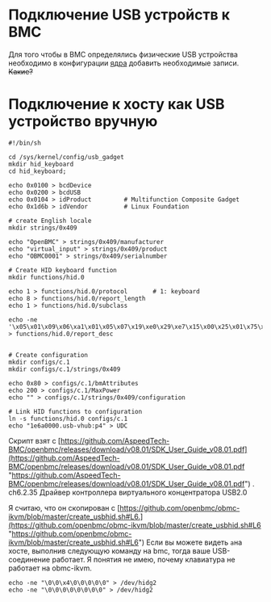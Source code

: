 # Подключение USB устройств к BMC
Для того чтобы в BMC определялись физические USB устройства необходимо в конфигурации [ядра](kernel) добавить необходимые записи. ~~Какие?~~
# Подключение к хосту как USB устройство вручную
```
#!/bin/sh

cd /sys/kernel/config/usb_gadget
mkdir hid_keyboard
cd hid_keyboard;

echo 0x0100 > bcdDevice
echo 0x0200 > bcdUSB
echo 0x0104 > idProduct         # Multifunction Composite Gadget
echo 0x1d6b > idVendor          # Linux Foundation

# create English locale
mkdir strings/0x409

echo "OpenBMC" > strings/0x409/manufacturer
echo "virtual_input" > strings/0x409/product
echo "OBMC0001" > strings/0x409/serialnumber

# Create HID keyboard function
mkdir functions/hid.0

echo 1 > functions/hid.0/protocol       # 1: keyboard
echo 8 > functions/hid.0/report_length
echo 1 > functions/hid.0/subclass

echo -ne '\x05\x01\x09\x06\xa1\x01\x05\x07\x19\xe0\x29\xe7\x15\x00\x25\x01\x75\x01\x95\x08\x81\x02\x95\x01\x75\x08\x81\x03\x95\x05\x75\x01\x05\x08\x19\x01\x29\x05\x91\x02\x95\x01\x75\x03\x91\x03\x95\x06\x75\x08\x15\x00\x25\x65\x05\x07\x19\x00\x29\x65\x81\x00\xc0' > functions/hid.0/report_desc


# Create configuration
mkdir configs/c.1
mkdir configs/c.1/strings/0x409

echo 0x80 > configs/c.1/bmAttributes
echo 200 > configs/c.1/MaxPower
echo "" > configs/c.1/strings/0x409/configuration

# Link HID functions to configuration
ln -s functions/hid.0 configs/c.1
echo "1e6a0000.usb-vhub:p4" > UDC
```
Скрипт взят с [https://github.com/AspeedTech-BMC/openbmc/releases/download/v08.01/SDK_User_Guide_v08.01.pdf](https://github.com/AspeedTech-BMC/openbmc/releases/download/v08.01/SDK_User_Guide_v08.01.pdf "https://github.com/AspeedTech-BMC/openbmc/releases/download/v08.01/SDK_User_Guide_v08.01.pdf") . ch6.2.35 Драйвер контроллера виртуального концентратора USB2.0

Я считаю, что он скопирован с [https://github.com/openbmc/obmc-ikvm/blob/master/create_usbhid.sh#L6.](https://github.com/openbmc/obmc-ikvm/blob/master/create_usbhid.sh#L6 "https://github.com/openbmc/obmc-ikvm/blob/master/create_usbhid.sh#L6")
Если вы можете видеть `a`на хосте, выполнив следующую команду на bmc, тогда ваше USB-соединение работает. Я понятия не имею, почему клавиатура не работает на obmc-ikvm.

```
echo -ne "\0\0\x4\0\0\0\0\0" > /dev/hidg2
echo -ne "\0\0\0\0\0\0\0\0" > /dev/hidg2
```
